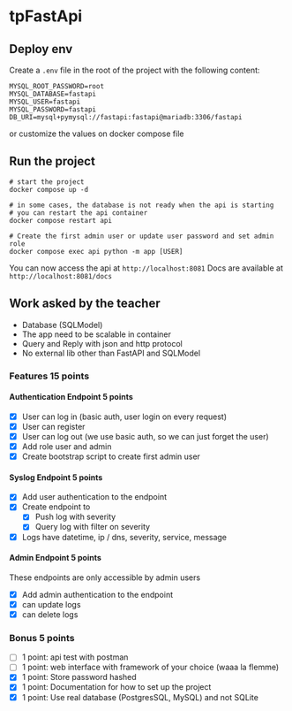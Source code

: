 # tpFastApi

## Deploy env

Create a `.env` file in the root of the project with the following content:

```shell
MYSQL_ROOT_PASSWORD=root
MYSQL_DATABASE=fastapi
MYSQL_USER=fastapi
MYSQL_PASSWORD=fastapi
DB_URI=mysql+pymysql://fastapi:fastapi@mariadb:3306/fastapi
```

or customize the values on docker compose file

## Run the project

```shell
# start the project
docker compose up -d

# in some cases, the database is not ready when the api is starting
# you can restart the api container
docker compose restart api

# Create the first admin user or update user password and set admin role
docker compose exec api python -m app [USER]
```

You can now access the api at `http://localhost:8081`
Docs are available at `http://localhost:8081/docs`

## Work asked by the teacher

- Database (SQLModel)
- The app need to be scalable in container
- Query and Reply with json and http protocol
- No external lib other than FastAPI and SQLModel

### Features 15 points

#### Authentication Endpoint 5 points

- [x] User can log in (basic auth, user login on every request)
- [x] User can register
- [x] User can log out (we use basic auth, so we can just forget the user)
- [x] Add role user and admin
- [x] Create bootstrap script to create first admin user

#### Syslog Endpoint 5 points

- [x] Add user authentication to the endpoint
- [x] Create endpoint to
  - [x] Push log with severity
  - [x] Query log with filter on severity
- [x] Logs have datetime, ip / dns, severity, service, message

#### Admin Endpoint 5 points

These endpoints are only accessible by admin users

- [x] Add admin authentication to the endpoint
- [x] can update logs
- [x] can delete logs

### Bonus 5 points

- [ ] 1 point: api test with postman
- [ ] 1 point: web interface with framework of your choice (waaa la flemme)
- [x] 1 point: Store password hashed
- [x] 1 point: Documentation for how to set up the project
- [x] 1 point: Use real database (PostgresSQL, MySQL) and not SQLite
